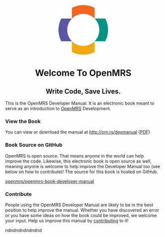 <center><img src="/assets/OpenMRS-cross.png"></center>
<center><h1> Welcome To OpenMRS </h1></center>
<center><h2> Write Code, Save Lives.</h2></center>

This is the OpenMRS Developer Manual. It is an electronic book meant to serve as an introduction to [OpenMRS](https://openmrs.org) Development.

### View the Book

You can view or download the manual at http://om.rs/devmanual ([PDF](http://om.rs/devmanualpdf))

### Book Source on GitHub

OpenMRS is open source. That means anyone in the world can help improve the code. Likewise, this electronic book is open source as well, meaning anyone is welcome to help improve the Developer Manual too (see below on how to contribute)! The source for this book is hosted on GitHub.

[openmrs/openmrs-book-developer-manual](https://github.com/openmrs/openmrs-book-developer-manual)

### Contribute

People using the OpenMRS Developer Manual are likely to be in the best position to help improve the manual. Whether you have discovered an error or you have some ideas on how the book could be improved, we welcome your input. Help us improve this manual by [contributing](CONTRIBUTING.md) to it!




ndndndndndndnd



